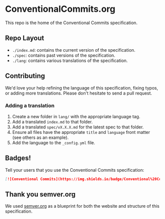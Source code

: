 # ConventionalCommits.org

This repo is the home of the Conventional Commits specification.

## Repo Layout

* `./index.md`: contains the current version of the specification.
* `./spec`: contains past versions of the  specification.
* `./lang`: contains various translations of the specification.

## Contributing

We'd love your help refining the language of this specification,
fixing typos, or adding more translations. Please don't hesitate
to send a pull request.

### Adding a translation

1. Create a new folder in `lang/` with the appropriate language tag.
2. Add a translated `index.md` to that folder.
3. Add a translated `spec/vX.X.X.md` for the latest spec to that folder.
4. Ensure all files have the appropriate `title` and `language` front matter (see others as an example).
5. Add the language to the `_config.yml` file.

## Badges!

Tell your users that you use the Conventional Commits specification:

```markdown
[![Conventional Commits](https://img.shields.io/badge/Conventional%20Commits-1.0.0-yellow.svg)](https://conventionalcommits.org)
```

## Thank you semver.org

We used [semver.org](https://github.com/mojombo/semver.org) as a blueprint for
both the website and structure of this specification.
